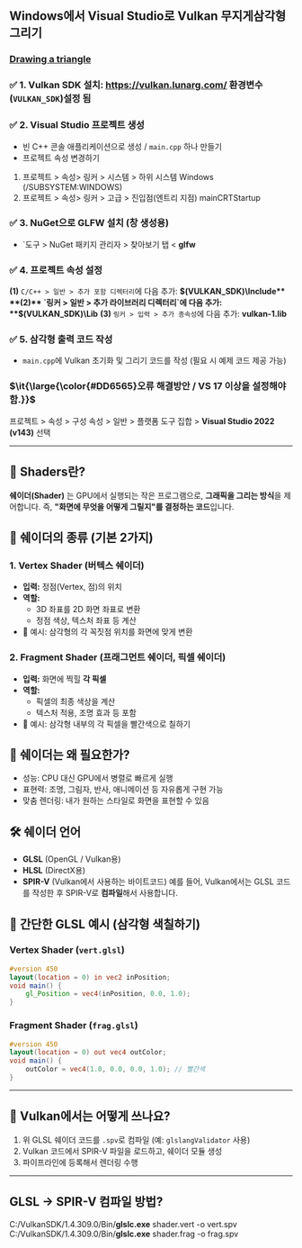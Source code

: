 ## Windows에서 Visual Studio로 Vulkan 무지게삼각형 그리기
### [Drawing a triangle](https://docs.vulkan.org/tutorial/latest/00_Introduction.html)

### ✅ 1. Vulkan SDK 설치: https://vulkan.lunarg.com/ 환경변수(`VULKAN_SDK`)설정 됨 
### ✅ 2. Visual Studio 프로젝트 생성
- 빈 C++ 콘솔 애플리케이션으로 생성 / `main.cpp` 하나 만들기
- 프로젝트 속성 변경하기 
1. 프로젝트 > 속성> 링커 > 시스템 > 하위 시스템 Windows (/SUBSYSTEM:WINDOWS)
2. 프로젝트 > 속성> 링커 > 고급 > 진입점(엔트리 지점) mainCRTStartup
### ✅ 3. NuGet으로 GLFW 설치 (창 생성용)
- `도구 > NuGet 패키지 관리자 > 찾아보기 탭 < **glfw**
### ✅ 4. 프로젝트 속성 설정
**(1)** `C/C++ > 일반 > 추가 포함 디렉터리`에 다음 추가: **$(VULKAN_SDK)\Include**
**(2)** `링커 > 일반 > 추가 라이브러리 디렉터리`에 다음 추가: **$(VULKAN_SDK)\Lib**
**(3)** `링커 > 입력 > 추가 종속성`에 다음 추가: **vulkan-1.lib**
### ✅ 5. 삼각형 출력 코드 작성
- `main.cpp`에 Vulkan 초기화 및 그리기 코드를 작성 (필요 시 예제 코드 제공 가능)
### <p>$\it{\large{\color{#DD6565}오류 해결방안 / VS 17 이상을 설정해야 함.}}$</p>
프로젝트 > 속성 > 구성 속성 > 일반 > 플랫폼 도구 집합 > **Visual Studio 2022 (v143)** 선택

---
## 🎨 Shaders란?
**쉐이더(Shader)** 는 GPU에서 실행되는 작은 프로그램으로, **그래픽을 그리는 방식**을 제어합니다.
즉, **"화면에 무엇을 어떻게 그릴지"를 결정하는 코드**입니다.

## 🧩 쉐이더의 종류 (기본 2가지)
### 1. **Vertex Shader (버텍스 쉐이더)**
- **입력:** 정점(Vertex, 점)의 위치
- **역할:**  
  - 3D 좌표를 2D 화면 좌표로 변환
  - 정점 색상, 텍스처 좌표 등 계산
- 📌 예시: 삼각형의 각 꼭짓점 위치를 화면에 맞게 변환
### 2. **Fragment Shader (프래그먼트 쉐이더, 픽셀 쉐이더)**
- **입력:** 화면에 찍힐 **각 픽셀**
- **역할:**  
  - 픽셀의 최종 색상을 계산
  - 텍스처 적용, 조명 효과 등 포함
- 📌 예시: 삼각형 내부의 각 픽셀을 빨간색으로 칠하기
## 🎯 쉐이더는 왜 필요한가?
- 성능: CPU 대신 GPU에서 병렬로 빠르게 실행
- 표현력: 조명, 그림자, 반사, 애니메이션 등 자유롭게 구현 가능
- 맞춤 렌더링: 내가 원하는 스타일로 화면을 표현할 수 있음
## 🛠 쉐이더 언어
- **GLSL** (OpenGL / Vulkan용)
- **HLSL** (DirectX용)
- **SPIR-V** (Vulkan에서 사용하는 바이트코드)
예를 들어, Vulkan에서는 GLSL 코드를 작성한 후 SPIR-V로 **컴파일**해서 사용합니다.
## 📄 간단한 GLSL 예시 (삼각형 색칠하기)
### Vertex Shader (`vert.glsl`)
```glsl
#version 450
layout(location = 0) in vec2 inPosition;
void main() {
    gl_Position = vec4(inPosition, 0.0, 1.0);
}
```
### Fragment Shader (`frag.glsl`)
```glsl
#version 450
layout(location = 0) out vec4 outColor;
void main() {
    outColor = vec4(1.0, 0.0, 0.0, 1.0); // 빨간색
}
```
---
## 🧪 Vulkan에서는 어떻게 쓰나요?
1. 위 GLSL 쉐이더 코드를 `.spv`로 컴파일 (예: `glslangValidator` 사용)
2. Vulkan 코드에서 SPIR-V 파일을 로드하고, 쉐이더 모듈 생성
3. 파이프라인에 등록해서 렌더링 수행
---
## GLSL → SPIR-V 컴파일 방법?
C:/VulkanSDK/1.4.309.0/Bin/**glslc.exe** shader.vert -o vert.spv
C:/VulkanSDK/1.4.309.0/Bin/**glslc.exe** shader.frag -o frag.spv
